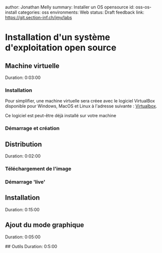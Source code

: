 author: Jonathan Melly
summary: Installer un OS opensource
id: oss-os-install
categories: oss
environments: Web
status: Draft
feedback link: https://git.section-inf.ch/jmy/labs

# Installation d'un système d'exploitation open source

## Machine virtuelle
Duration: 0:03:00

### Installation
Pour simplifier, une machine virtuelle sera créee avec le logiciel VirtualBox disponible pour Windows, MacOS et Linux à l'adresse suivante : [Virtualbox](https://www.virtualbox.org/wiki/Downloads).

<aside class="warning">
Ce logiciel est peut-être déjà installé sur votre machine
</aside>

### Démarrage et création

## Distribution
Duration: 0:02:00

### Téléchargement de l'image

### Démarrage 'live'

## Installation
Duration: 0:15:00

## Ajout du mode graphique
Duration: 0:05:00

## Outils
Duration: 0:5:00

